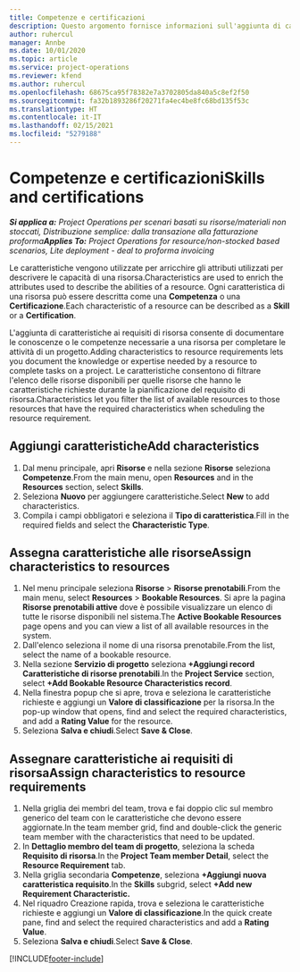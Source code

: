 ```yaml
---
title: Competenze e certificazioni
description: Questo argomento fornisce informazioni sull'aggiunta di caratteristiche di competenze e certificazioni alle risorse.
author: ruhercul
manager: Annbe
ms.date: 10/01/2020
ms.topic: article
ms.service: project-operations
ms.reviewer: kfend
ms.author: ruhercul
ms.openlocfilehash: 68675ca95f78382e7a3702805da840a5c8ef2f50
ms.sourcegitcommit: fa32b1893286f20271fa4ec4be8fc68bd135f53c
ms.translationtype: HT
ms.contentlocale: it-IT
ms.lasthandoff: 02/15/2021
ms.locfileid: "5279188"
---
```

# <a name="skills-and-certifications"></a><span data-ttu-id="890c8-103">Competenze e certificazioni</span><span class="sxs-lookup"><span data-stu-id="890c8-103">Skills and certifications</span></span>
<span data-ttu-id="890c8-104">_**Si applica a:** Project Operations per scenari basati su risorse/materiali non stoccati, Distribuzione semplice: dalla transazione alla fatturazione proforma_</span><span class="sxs-lookup"><span data-stu-id="890c8-104">_**Applies To:** Project Operations for resource/non-stocked based scenarios, Lite deployment - deal to proforma invoicing_</span></span>

<span data-ttu-id="890c8-105">Le caratteristiche vengono utilizzate per arricchire gli attributi utilizzati per descrivere le capacità di una risorsa.</span><span class="sxs-lookup"><span data-stu-id="890c8-105">Characteristics are used to enrich the attributes used to describe the abilities of a resource.</span></span> <span data-ttu-id="890c8-106">Ogni caratteristica di una risorsa può essere descritta come una **Competenza** o una **Certificazione**.</span><span class="sxs-lookup"><span data-stu-id="890c8-106">Each characteristic of a resource can be described as a **Skill** or a **Certification**.</span></span>

<span data-ttu-id="890c8-107">L'aggiunta di caratteristiche ai requisiti di risorsa consente di documentare le conoscenze o le competenze necessarie a una risorsa per completare le attività di un progetto.</span><span class="sxs-lookup"><span data-stu-id="890c8-107">Adding characteristics to resource requirements lets you document the knowledge or expertise needed by a resource to complete tasks on a project.</span></span> <span data-ttu-id="890c8-108">Le caratteristiche consentono di filtrare l'elenco delle risorse disponibili per quelle risorse che hanno le caratteristiche richieste durante la pianificazione del requisito di risorsa.</span><span class="sxs-lookup"><span data-stu-id="890c8-108">Characteristics let you filter the list of available resources to those resources that have the required characteristics when scheduling the resource requirement.</span></span>

## <a name="add-characteristics"></a><span data-ttu-id="890c8-109">Aggiungi caratteristiche</span><span class="sxs-lookup"><span data-stu-id="890c8-109">Add characteristics</span></span>

1. <span data-ttu-id="890c8-110">Dal menu principale, apri **Risorse** e nella sezione **Risorse** seleziona **Competenze**.</span><span class="sxs-lookup"><span data-stu-id="890c8-110">From the main menu, open **Resources** and in the **Resources** section, select **Skills**.</span></span>
2. <span data-ttu-id="890c8-111">Seleziona **Nuovo** per aggiungere caratteristiche.</span><span class="sxs-lookup"><span data-stu-id="890c8-111">Select **New** to add characteristics.</span></span>
3. <span data-ttu-id="890c8-112">Compila i campi obbligatori e seleziona il **Tipo di caratteristica**.</span><span class="sxs-lookup"><span data-stu-id="890c8-112">Fill in the required fields and select the **Characteristic Type**.</span></span>

## <a name="assign-characteristics-to-resources"></a><span data-ttu-id="890c8-113">Assegna caratteristiche alle risorse</span><span class="sxs-lookup"><span data-stu-id="890c8-113">Assign characteristics to resources</span></span>

1. <span data-ttu-id="890c8-114">Nel menu principale seleziona **Risorse** > **Risorse prenotabili**.</span><span class="sxs-lookup"><span data-stu-id="890c8-114">From the main menu, select **Resources** > **Bookable Resources**.</span></span> <span data-ttu-id="890c8-115">Si apre la pagina **Risorse prenotabili attive** dove è possibile visualizzare un elenco di tutte le risorse disponibili nel sistema.</span><span class="sxs-lookup"><span data-stu-id="890c8-115">The **Active Bookable Resources** page opens and you can view a list of all available resources in the system.</span></span>
2. <span data-ttu-id="890c8-116">Dall'elenco seleziona il nome di una risorsa prenotabile.</span><span class="sxs-lookup"><span data-stu-id="890c8-116">From the list, select the name of a bookable resource.</span></span>
3. <span data-ttu-id="890c8-117">Nella sezione **Servizio di progetto** seleziona **+Aggiungi record Caratteristiche di risorse prenotabili**.</span><span class="sxs-lookup"><span data-stu-id="890c8-117">In the **Project Service** section, select **+Add Bookable Resource Characteristics record**.</span></span>
4. <span data-ttu-id="890c8-118">Nella finestra popup che si apre, trova e seleziona le caratteristiche richieste e aggiungi un **Valore di classificazione** per la risorsa.</span><span class="sxs-lookup"><span data-stu-id="890c8-118">In the pop-up window that opens, find and select the required characteristics, and add a **Rating Value** for the resource.</span></span>
5. <span data-ttu-id="890c8-119">Seleziona **Salva e chiudi**.</span><span class="sxs-lookup"><span data-stu-id="890c8-119">Select **Save & Close**.</span></span>

## <a name="assign-characteristics-to-resource-requirements"></a><span data-ttu-id="890c8-120">Assegnare caratteristiche ai requisiti di risorsa</span><span class="sxs-lookup"><span data-stu-id="890c8-120">Assign characteristics to resource requirements</span></span>

1. <span data-ttu-id="890c8-121">Nella griglia dei membri del team, trova e fai doppio clic sul membro generico del team con le caratteristiche che devono essere aggiornate.</span><span class="sxs-lookup"><span data-stu-id="890c8-121">In the team member grid, find and double-click the generic team member with the characteristics that need to be updated.</span></span>
2. <span data-ttu-id="890c8-122">In **Dettaglio membro del team di progetto**, seleziona la scheda **Requisito di risorsa**.</span><span class="sxs-lookup"><span data-stu-id="890c8-122">In the **Project Team member Detail**, select the **Resource Requirement** tab.</span></span>
3. <span data-ttu-id="890c8-123">Nella griglia secondaria **Competenze**, seleziona **+Aggiungi nuova caratteristica requisito**.</span><span class="sxs-lookup"><span data-stu-id="890c8-123">In the **Skills** subgrid, select **+Add new Requirement Characteristic.**</span></span>
4. <span data-ttu-id="890c8-124">Nel riquadro Creazione rapida, trova e seleziona le caratteristiche richieste e aggiungi un **Valore di classificazione**.</span><span class="sxs-lookup"><span data-stu-id="890c8-124">In the quick create pane, find and select the required characteristics and add a **Rating Value**.</span></span>
5. <span data-ttu-id="890c8-125">Seleziona **Salva e chiudi**.</span><span class="sxs-lookup"><span data-stu-id="890c8-125">Select **Save & Close**.</span></span>

[!INCLUDE[footer-include](../includes/footer-banner.md)]